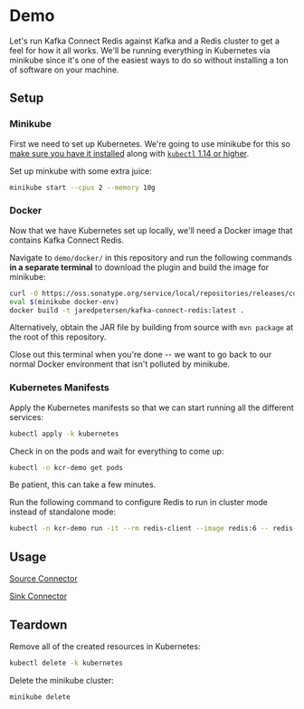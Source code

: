 # Demo
Let's run Kafka Connect Redis against Kafka and a Redis cluster to get a feel for how it all works. We'll be running everything in Kubernetes via minikube since it's one of the easiest ways to do so without installing a ton of software on your machine.

## Setup
### Minikube
First we need to set up Kubernetes. We're going to use minikube for this so [make sure you have it installed](https://minikube.sigs.k8s.io/docs/start/) along with [`kubectl` 1.14 or higher](https://kubernetes.io/docs/tasks/tools/install-kubectl/).

Set up minkube with some extra juice:
```bash
minikube start --cpus 2 --memory 10g
```

### Docker
Now that we have Kubernetes set up locally, we'll need a Docker image that contains Kafka Connect Redis.

Navigate to `demo/docker/` in this repository and run the following commands **in a separate terminal** to download the plugin and build the image for minikube:
```bash
curl -O https://oss.sonatype.org/service/local/repositories/releases/content/io/github/jaredpetersen/kafka-connect-redis/1.0.1/kafka-connect-redis-1.0.1.jar
eval $(minikube docker-env)
docker build -t jaredpetersen/kafka-connect-redis:latest .
```

Alternatively, obtain the JAR file by building from source with `mvn package` at the root of this repository.

Close out this terminal when you're done -- we want to go back to our normal Docker environment that isn't polluted by minikube.

### Kubernetes Manifests
Apply the Kubernetes manifests so that we can start running all the different services:
```bash
kubectl apply -k kubernetes
```

Check in on the pods and wait for everything to come up:
```bash
kubectl -n kcr-demo get pods
```

Be patient, this can take a few minutes.

Run the following command to configure Redis to run in cluster mode instead of standalone mode:
```bash
kubectl -n kcr-demo run -it --rm redis-client --image redis:6 -- redis-cli --pass IEPfIr0eLF7UsfwrIlzy80yUaBG258j9 --cluster create $(kubectl -n kcr-demo get pods -l app=redis-cluster -o jsonpath='{range.items[*]}{.status.podIP}:6379 ') --cluster-yes
```

## Usage
[Source Connector](SOURCE.md)

[Sink Connector](SINK.md)

## Teardown
Remove all of the created resources in Kubernetes:
```bash
kubectl delete -k kubernetes
```

Delete the minikube cluster:
```bash
minikube delete
```